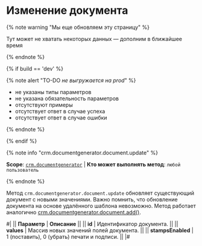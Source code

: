 # Изменение документа

{% note warning "Мы еще обновляем эту страницу" %}

Тут может не хватать некоторых данных — дополним в ближайшее время

{% endnote %}

{% if build == 'dev' %}

{% note alert "TO-DO _не выгружается на prod_" %}

- не указаны типы параметров
- не указана обязательность параметров
- отсутствуют примеры
- отсутствует ответ в случае успеха
- отсутствует ответ в случае ошибки

{% endnote %}

{% endif %}

{% note info "crm.documentgenerator.document.update" %}

**Scope**: [`crm.documentgenerator`](../../../scopes/permissions.md) | **Кто может выполнять метод**: `любой пользователь`

{% endnote %}

Метод `crm.documentgenerator.document.update` обновляет существующий документ с новыми значениями. Важно помнить, что обновление документа на основе удалённого шаблона невозможно. Метод работает аналогично [crm.documentgenerator.document.add()](./crm-document-generator-document-add.md).

#|
|| **Параметр** | **Описание** ||
|| **id** | Идентификатор документа. ||
|| **values** | Массив новых значений полей документа. ||
|| **stampsEnabled** | 1 (поставить), 0 (убрать) печати и подписи. ||
|#